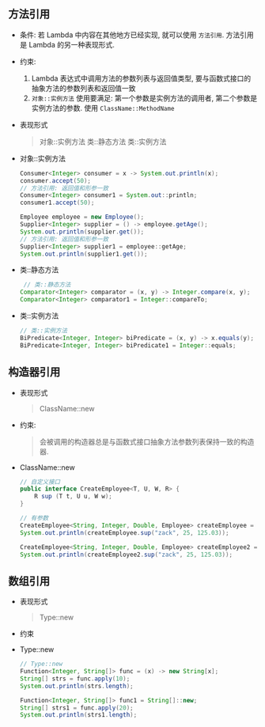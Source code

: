 ## 方法引用

- 条件: 若 Lambda 中内容在其他地方已经实现, 就可以使用 `方法引用`. 方法引用是 Lambda 的另一种表现形式.
- 约束:
  1. Lambda 表达式中调用方法的参数列表与返回值类型, 要与函数式接口的抽象方法的参数列表和返回值一致
  2. `对象::实例方法` 使用要满足: 第一个参数是实例方法的调用者, 第二个参数是实例方法的参数. 使用 `ClassName::MethodName`
- 表现形式

  > 对象::实例方法
  > 类::静态方法
  > 类::实例方法

- 对象::实例方法

  ```java
  Consumer<Integer> consumer = x -> System.out.println(x);
  consumer.accept(50);
  // 方法引用: 返回值和形参一致
  Consumer<Integer> consumer1 = System.out::println;
  consumer1.accept(50);

  Employee employee = new Employee();
  Supplier<Integer> supplier = () -> employee.getAge();
  System.out.println(supplier.get());
  // 方法引用: 返回值和形参一致
  Supplier<Integer> supplier1 = employee::getAge;
  System.out.println(supplier1.get());
  ```

- 类::静态方法

  ```java
   // 类::静态方法
  Comparator<Integer> comparator = (x, y) -> Integer.compare(x, y);
  Comparator<Integer> comparator1 = Integer::compareTo;
  ```

- 类::实例方法

  ```java
  // 类::实例方法
  BiPredicate<Integer, Integer> biPredicate = (x, y) -> x.equals(y);
  BiPredicate<Integer, Integer> biPredicate1 = Integer::equals;
  ```

## 构造器引用

- 表现形式

  > ClassName::new

- 约束:
  > 会被调用的构造器总是与函数式接口抽象方法参数列表保持一致的构造器.
- ClassName::new

  ```java
  // 自定义接口
  public interface CreateEmployee<T, U, W, R> {
      R sup (T t, U u, W w);
  }

  // 有参数
  CreateEmployee<String, Integer, Double, Employee> createEmployee = (name, age, salary) -> new Employee(name, age, salary);
  System.out.println(createEmployee.sup("zack", 25, 125.03));

  CreateEmployee<String, Integer, Double, Employee> createEmployee2 = Employee::new;
  System.out.println(createEmployee2.sup("zack", 25, 125.03));
  ```

## 数组引用

- 表现形式
  > Type::new
- 约束
- Type::new

  ```java
  // Type::new
  Function<Integer, String[]> func = (x) -> new String[x];
  String[] strs = func.apply(10);
  System.out.println(strs.length);

  Function<Integer, String[]> func1 = String[]::new;
  String[] strs1 = func.apply(20);
  System.out.println(strs1.length);
  ```
